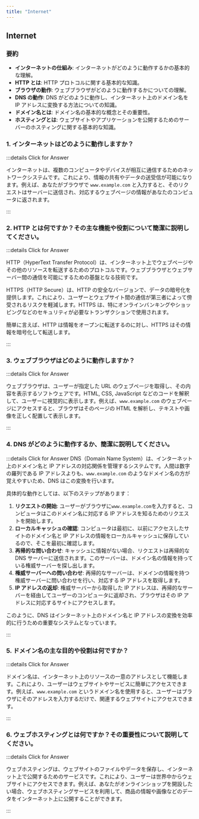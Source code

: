 ```yaml
---
title: "Internet"
---
```


## Internet

### 要約

- **インターネットの仕組み**: インターネットがどのように動作するかの基本的な理解。
- **HTTP とは**: HTTP プロトコルに関する基本的な知識。
- **ブラウザの動作**: ウェブブラウザがどのように動作するかについての理解。
- **DNS の動作**: DNS がどのように動作し、インターネット上のドメイン名を IP アドレスに変換する方法についての知識。
- **ドメイン名とは**: ドメイン名の基本的な概念とその重要性。
- **ホスティングとは**: ウェブサイトやアプリケーションを公開するためのサーバーのホスティングに関する基本的な知識。

### 1. インターネットはどのように動作しますか？

:::details Click for Answer

インターネットは、複数のコンピュータやデバイスが相互に通信するためのネットワークシステムです。これにより、情報の共有やデータの送受信が可能になります。例えば、あなたがブラウザで `www.example.com` と入力すると、そのリクエストはサーバーに送信され、対応するウェブページの情報があなたのコンピュータに返されます。

:::

### 2. HTTP とは何ですか？その主な機能や役割について簡潔に説明してください。

:::details Click for Answer

HTTP（HyperText Transfer Protocol）は、インターネット上でウェブページやその他のリソースを転送するためのプロトコルです。ウェブブラウザとウェブサーバー間の通信を可能にするための基盤となる技術です。

HTTPS（HTTP Secure）は、HTTP の安全なバージョンで、データの暗号化を提供します。これにより、ユーザーとウェブサイト間の通信が第三者によって傍受されるリスクを軽減します。HTTPS は、特にオンラインバンキングやショッピングなどのセキュリティが必要なトランザクションで使用されます。

簡単に言えば、HTTP は情報をオープンに転送するのに対し、HTTPS はその情報を暗号化して転送します。

:::

### 3. ウェブブラウザはどのように動作しますか？

:::details Click for Answer

ウェブブラウザは、ユーザーが指定した URL のウェブページを取得し、その内容を表示するソフトウェアです。HTML, CSS, JavaScript などのコードを解釈して、ユーザーに視覚的に表示します。例えば、`www.example.com` のウェブページにアクセスすると、ブラウザはそのページの HTML を解析し、テキストや画像を正しく配置して表示します。

:::

### 4. DNS がどのように動作するか、簡潔に説明してください。

:::details Click for Answer
DNS（Domain Name System）は、インターネット上のドメイン名と IP アドレスの対応関係を管理するシステムです。人間は数字の羅列である IP アドレスよりも、`www.example.com` のようなドメイン名の方が覚えやすいため、DNS はこの変換を行います。

具体的な動作としては、以下のステップがあります：

1. **リクエストの開始**: ユーザーがブラウザに`www.example.com`を入力すると、コンピュータはこのドメイン名に対応する IP アドレスを知るためのリクエストを開始します。
2. **ローカルキャッシュの確認**: コンピュータは最初に、以前にアクセスしたサイトのドメイン名と IP アドレスの情報をローカルキャッシュに保存しているので、そこを最初に確認します。
3. **再帰的な問い合わせ**: キャッシュに情報がない場合、リクエストは再帰的な DNS サーバーに送信されます。このサーバーは、ドメイン名の情報を持っている権威サーバーを探し出します。
4. **権威サーバーへの問い合わせ**: 再帰的なサーバーは、ドメインの情報を持つ権威サーバーに問い合わせを行い、対応する IP アドレスを取得します。
5. **IP アドレスの返却**: 権威サーバーから取得した IP アドレスは、再帰的なサーバーを経由してユーザーのコンピュータに返却され、ブラウザはその IP アドレスに対応するサイトにアクセスします。

このように、DNS はインターネット上のドメイン名と IP アドレスの変換を効率的に行うための重要なシステムとなっています。

:::

### 5. ドメイン名の主な目的や役割は何ですか？

:::details Click for Answer

ドメイン名は、インターネット上のリソースの一意のアドレスとして機能します。これにより、ユーザーはウェブサイトやサービスに簡単にアクセスできます。例えば、`www.example.com` というドメイン名を使用すると、ユーザーはブラウザにそのアドレスを入力するだけで、関連するウェブサイトにアクセスできます。

:::

### 6. ウェブホスティングとは何ですか？その重要性について説明してください。

:::details Click for Answer

ウェブホスティングは、ウェブサイトのファイルやデータを保存し、インターネット上で公開するためのサービスです。これにより、ユーザーは世界中からウェブサイトにアクセスできます。例えば、あなたがオンラインショップを開設したい場合、ウェブホスティングサービスを利用して、商品の情報や画像などのデータをインターネット上に公開することができます。

:::
